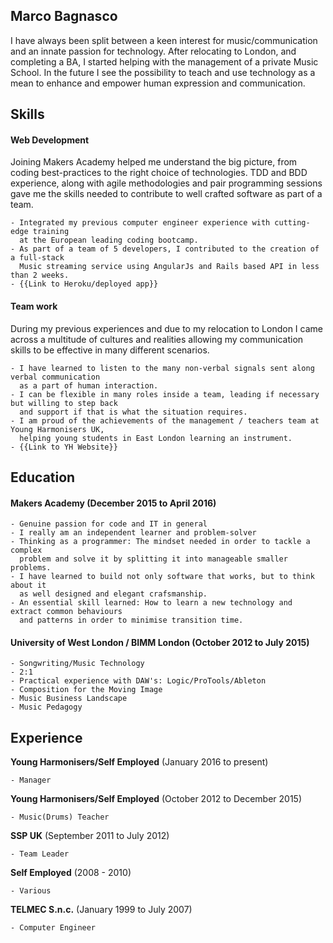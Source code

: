 ## Marco Bagnasco

I have always been split between a keen interest for music/communication and an innate passion for technology. After relocating to London, and completing a BA, I started helping with the management of a private Music School. In the future I see the possibility to teach and use technology as a mean to enhance and empower human expression and communication.   

## Skills

#### Web Development

Joining Makers Academy helped me understand the big picture, from coding best-practices to the right choice of technologies.
TDD and BDD experience, along with agile methodologies and pair programming sessions gave me the skills needed to contribute to well crafted software as part of a team.  
```
- Integrated my previous computer engineer experience with cutting-edge training
  at the European leading coding bootcamp.
- As part of a team of 5 developers, I contributed to the creation of a full-stack
  Music streaming service using AngularJs and Rails based API in less than 2 weeks. 
- {{Link to Heroku/deployed app}}
```
#### Team work

During my previous experiences and due to my relocation to London I came across a multitude of cultures and realities allowing my communication skills to be effective in many different scenarios. 
```
- I have learned to listen to the many non-verbal signals sent along verbal communication
  as a part of human interaction.
- I can be flexible in many roles inside a team, leading if necessary but willing to step back
  and support if that is what the situation requires. 
- I am proud of the achievements of the management / teachers team at Young Harmonisers UK,
  helping young students in East London learning an instrument. 
- {{Link to YH Website}}
```
## Education

#### Makers Academy (December 2015 to April 2016)
```
- Genuine passion for code and IT in general
- I really am an independent learner and problem-solver
- Thinking as a programmer: The mindset needed in order to tackle a complex
  problem and solve it by splitting it into manageable smaller problems. 
- I have learned to build not only software that works, but to think about it 
  as well designed and elegant crafsmanship.
- An essential skill learned: How to learn a new technology and extract common behaviours
  and patterns in order to minimise transition time. 
```
#### University of West London / BIMM London (October 2012 to July 2015)
```
- Songwriting/Music Technology
- 2:1
- Practical experience with DAW's: Logic/ProTools/Ableton
- Composition for the Moving Image
- Music Business Landscape
- Music Pedagogy 
```

## Experience

**Young Harmonisers/Self Employed** (January 2016 to present) 
```
- Manager 
```
**Young Harmonisers/Self Employed** (October 2012 to December 2015) 
```
- Music(Drums) Teacher 
```
**SSP UK** (September 2011 to July 2012) 
```
- Team Leader
```
**Self Employed** (2008 - 2010) 
```
- Various 
```
**TELMEC S.n.c.** (January 1999 to July 2007)
```
- Computer Engineer 
```
